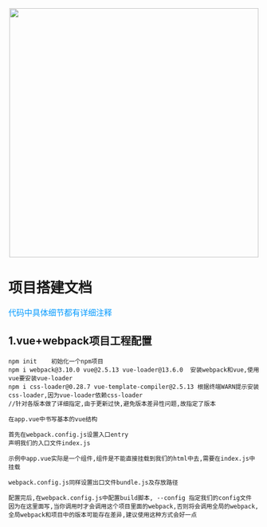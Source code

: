 <div align="center  ">
    <img src="https://jason-1255999874.cos.ap-beijing.myqcloud.com/vue%2Bwebpack.png" width="500px" />
</div>

# 项目搭建文档
<font color=#0099ff size=3 face="黑体">代码中具体细节都有详细注释</font>
## 1.vue+webpack项目工程配置
    npm init    初始化一个npm项目   
    npm i webpack@3.10.0 vue@2.5.13 vue-loader@13.6.0  安装webpack和vue,使用vue要安装vue-loader   
    npm i css-loader@0.28.7 vue-template-compiler@2.5.13 根据终端WARN提示安装css-loader,因为vue-loader依赖css-loader
    //针对各版本做了详细指定,由于更新过快,避免版本差异性问题,故指定了版本

    在app.vue中书写基本的vue结构   

    首先在webpack.config.js设置入口entry   
    声明我们的入口文件index.js

    示例中app.vue实际是一个组件,组件是不能直接挂载到我们的html中去,需要在index.js中挂载

    webpack.config.js同样设置出口文件bundle.js及存放路径

    配置完后,在webpack.config.js中配置build脚本, --config 指定我们的config文件 因为在这里面写,当你调用时才会调用这个项目里面的webpack,否则将会调用全局的webpack,全局webpack和项目中的版本可能存在差异,建议使用这种方式会好一点